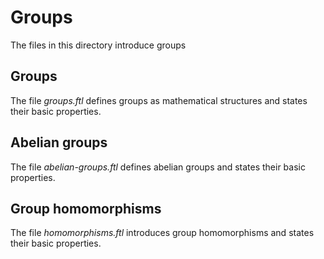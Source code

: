 # Groups

The files in this directory introduce groups


## Groups

The file _groups.ftl_ defines groups as mathematical structures and states their
basic properties.


## Abelian groups

The file _abelian-groups.ftl_ defines abelian groups and states their basic
properties.


## Group homomorphisms

The file _homomorphisms.ftl_ introduces group homomorphisms and states their
basic properties.

